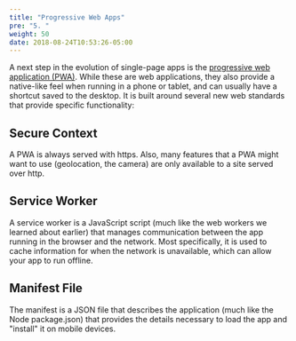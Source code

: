```yaml
---
title: "Progressive Web Apps"
pre: "5. "
weight: 50
date: 2018-08-24T10:53:26-05:00
---
```


A next step in the evolution of single-page apps is the [progressive web application (PWA)](https://developer.mozilla.org/en-US/docs/Web/Progressive_web_apps).  While these are web applications, they also provide a native-like feel when running in a phone or tablet, and can usually have a shortcut saved to the desktop. It is built around several new web standards that provide specific functionality:

## Secure Context 
A PWA is always served with https.  Also, many features that a PWA might want to use (geolocation, the camera) are only available to a site served over http.

## Service Worker
A service worker is a JavaScript script (much like the web workers we learned about earlier) that manages communication between the app running in the browser and the network.  Most specifically, it is used to cache information for when the network is unavailable, which can allow your app to run offline.

## Manifest File 
The manifest is a JSON file that describes the application (much like the Node package.json) that provides the details necessary to load the app and "install" it on mobile devices.